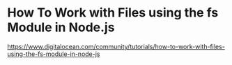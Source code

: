 # How To Work with Files using the fs Module in Node.js

https://www.digitalocean.com/community/tutorials/how-to-work-with-files-using-the-fs-module-in-node-js
